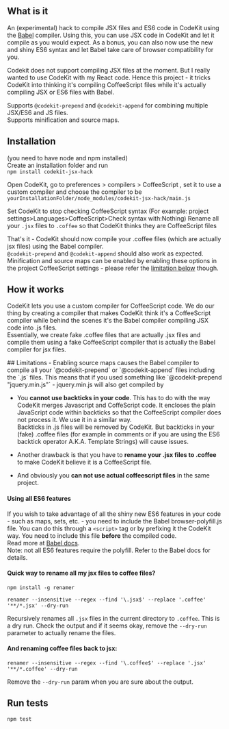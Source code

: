 ## What is it
An (experimental) hack to compile JSX files and ES6 code in CodeKit using the  <a href="http://babeljs.io">Babel</a> compiler. Using this, you can use JSX code in CodeKit and let it compile as you would expect. As a bonus, you can also now use the new and shiny ES6 syntax and let Babel take care of browser compatibility for you.

Codekit does not support compiling JSX files at the moment. But I really wanted to use CodeKit with my React code. Hence this project - it tricks CodeKit into thinking it's compiling CoffeeScript files while it's actually compiling JSX or ES6 files with Babel.  

Supports `@codekit-prepend` and `@codekit-append` for combining multiple JSX/ES6 and JS files.   
Supports minification and source maps.

## Installation
(you need to have node and npm installed)   
Create an installation folder and run   
`npm install codekit-jsx-hack`

Open CodeKit, go to preferences > compilers > CoffeeScript , set it to use a custom compiler and choose the compiler to be `yourInstallationFolder/node_modules/codekit-jsx-hack/main.js`

Set CodeKit to stop checking CoffeeScript syntax (For example: project settings>Languages>CoffeeScript>Check syntax with:Nothing) 
Rename all your `.jsx` files to `.coffee` so that CodeKit thinks they are CoffeeScript files

That's it - CodeKit should now compile your .coffee files (which are actually jsx files) using the Babel compiler.   
`@codekit-prepend` and `@codekit-append` should also work as expected.   
Minification and source maps can be enabled by enabling these options in the project CoffeeScript settings - please refer the [limitation below](#limitations) though.

## How it works
CodeKit lets you use a custom compiler for CoffeeScript code. We do our thing by creating a compiler that makes CodeKit think it's a CoffeeScript compiler while behind the scenes it's the Babel compiler compiling JSX code into .js files.   
Essentially, we create fake .coffee files that are actually .jsx files and compile them using a fake CoffeeScript compiler that is actually the Babel compiler for jsx files.

<div id="limitations"></div>
## Limitations   
- Enabling source maps causes the Babel compiler to compile all your `@codekit-prepend` or `@codekit-append` files including the `.js` files. This means that if you used something like `@codekit-prepend "jquery.min.js"` - jquery.min.js will also get compiled by 

- You **cannot use backticks in your code**. This has to do with the way CodeKit merges Javascript and CoffeScript code. It encloses the plain JavaScript code within backticks so that the CoffeeScript compiler does not process it. We use it in a similar way.   
Backticks in .js files will be removed by CodeKit. But backticks in your (fake) .coffee files (for example in comments or if you are using the ES6 backtick operator A.K.A. Template Strings) will cause issues.

- Another drawback is that you have to **rename your .jsx files to .coffee** to make CodeKit believe it is a CoffeeScript file.   
- And obviously you **can not use actual coffeescript files** in the same project.


#### Using all ES6 features
If you wish to take advantage of all the shiny new ES6 features in your code - such as maps, sets, etc. - you need to include the Babel browser-polyfill.js file. You can do this through a `<script>` tag or by prefixing it the CodeKit way. You need to include this file **before** the compiled code.   
Read more at <a href="http://babeljs.io/docs/usage/polyfill/">Babel docs</a>.   
Note: not all ES6 features require the polyfill. Refer to the Babel docs for details.

#### Quick way to rename all my jsx files to coffee files?
    npm install -g renamer

    renamer --insensitive --regex --find '\.jsx$' --replace '.coffee' '**/*.jsx' --dry-run
Recursively renames all `.jsx` files in the current directory to `.coffee`. This is a dry run. Check the output and if it seems okay, remove the `--dry-run` parameter to actually rename the files.

#### And renaming coffee files back to jsx:
    renamer --insensitive --regex --find '\.coffee$' --replace '.jsx' '**/*.coffee' --dry-run
Remove the `--dry-run` param when you are sure about the output.


## Run tests
    npm test